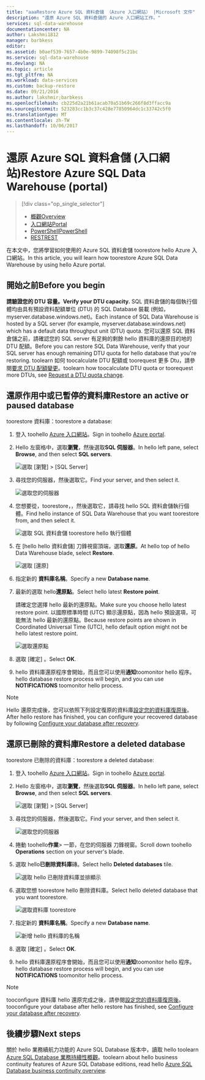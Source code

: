 ```yaml
---
title: "aaaRestore Azure SQL 資料倉儲 （Azure 入口網站） |Microsoft 文件"
description: "還原 Azure SQL 資料倉儲的 Azure 入口網站工作。"
services: sql-data-warehouse
documentationcenter: NA
author: Lakshmi1812
manager: barbkess
editor: 
ms.assetid: b0aef539-7657-4b0e-9899-74098f5c21bc
ms.service: sql-data-warehouse
ms.devlang: NA
ms.topic: article
ms.tgt_pltfrm: NA
ms.workload: data-services
ms.custom: backup-restore
ms.date: 09/21/2016
ms.author: lakshmir;barbkess
ms.openlocfilehash: cb225d2a21b61acab70a51b69c266f8d3ffacc9a
ms.sourcegitcommit: 523283cc1b3c37c428e77850964dc1c33742c5f0
ms.translationtype: MT
ms.contentlocale: zh-TW
ms.lasthandoff: 10/06/2017
---
```

# <a name="restore-azure-sql-data-warehouse-portal"></a><span data-ttu-id="35594-103">還原 Azure SQL 資料倉儲 (入口網站)</span><span class="sxs-lookup"><span data-stu-id="35594-103">Restore Azure SQL Data Warehouse (portal)</span></span>
> [!div class="op_single_selector"]
> * <span data-ttu-id="35594-104">[概觀][Overview]</span><span class="sxs-lookup"><span data-stu-id="35594-104">[Overview][Overview]</span></span>
> * <span data-ttu-id="35594-105">[入口網站][Portal]</span><span class="sxs-lookup"><span data-stu-id="35594-105">[Portal][Portal]</span></span>
> * <span data-ttu-id="35594-106">[PowerShell][PowerShell]</span><span class="sxs-lookup"><span data-stu-id="35594-106">[PowerShell][PowerShell]</span></span>
> * <span data-ttu-id="35594-107">[REST][REST]</span><span class="sxs-lookup"><span data-stu-id="35594-107">[REST][REST]</span></span>
>
>
<span data-ttu-id="35594-108">在本文中，您將學習如何使用的 Azure SQL 資料倉儲 toorestore hello Azure 入口網站。</span><span class="sxs-lookup"><span data-stu-id="35594-108">In this article, you will learn how toorestore Azure SQL Data Warehouse by using hello Azure portal.</span></span>

## <a name="before-you-begin"></a><span data-ttu-id="35594-109">開始之前</span><span class="sxs-lookup"><span data-stu-id="35594-109">Before you begin</span></span>
<span data-ttu-id="35594-110">**請驗證您的 DTU 容量。**</span><span class="sxs-lookup"><span data-stu-id="35594-110">**Verify your DTU capacity.**</span></span> <span data-ttu-id="35594-111">SQL 資料倉儲的每個執行個體均由具有預設資料配額單位 (DTU) 的 SQL Database 裝載 (例如，myserver.database.windows.net)。</span><span class="sxs-lookup"><span data-stu-id="35594-111">Each instance of SQL Data Warehouse is hosted by a SQL server (for example, myserver.database.windows.net) which has a default data throughput unit (DTU) quota.</span></span> <span data-ttu-id="35594-112">您可以還原 SQL 資料倉儲之前，請確認您的 SQL server 有足夠的剩餘 hello 資料庫的還原目的地的 DTU 配額。</span><span class="sxs-lookup"><span data-stu-id="35594-112">Before you can restore SQL Data Warehouse, verify that your SQL server has enough remaining DTU quota for hello database that you're restoring.</span></span> <span data-ttu-id="35594-113">toolearn 如何 toocalculate DTU 配額或 toorequest 更多 Dtu，請參閱[要求 DTU 配額變更][Request a DTU quota change]。</span><span class="sxs-lookup"><span data-stu-id="35594-113">toolearn how toocalculate DTU quota or toorequest more DTUs, see [Request a DTU quota change][Request a DTU quota change].</span></span>

## <a name="restore-an-active-or-paused-database"></a><span data-ttu-id="35594-114">還原作用中或已暫停的資料庫</span><span class="sxs-lookup"><span data-stu-id="35594-114">Restore an active or paused database</span></span>
<span data-ttu-id="35594-115">toorestore 資料庫：</span><span class="sxs-lookup"><span data-stu-id="35594-115">toorestore a database:</span></span>

1. <span data-ttu-id="35594-116">登入 toohello [Azure 入口網站][Azure portal]。</span><span class="sxs-lookup"><span data-stu-id="35594-116">Sign in toohello [Azure portal][Azure portal].</span></span>
2. <span data-ttu-id="35594-117">Hello 左窗格中，選取**瀏覽**，然後選取**SQL 伺服器**。</span><span class="sxs-lookup"><span data-stu-id="35594-117">In hello left pane, select **Browse**, and then select **SQL servers**.</span></span>

    ![選取 [瀏覽] > [SQL Server]](./media/sql-data-warehouse-restore-database-portal/01-browse-for-sql-server.png)
3. <span data-ttu-id="35594-119">尋找您的伺服器，然後選取它。</span><span class="sxs-lookup"><span data-stu-id="35594-119">Find your server, and then select it.</span></span>

    ![選取您的伺服器](./media/sql-data-warehouse-restore-database-portal/01-select-server.png)
4. <span data-ttu-id="35594-121">您想要從，toorestore，，然後選取它，請尋找 hello SQL 資料倉儲執行個體。</span><span class="sxs-lookup"><span data-stu-id="35594-121">Find hello instance of SQL Data Warehouse that you want toorestore from, and then select it.</span></span>

    ![選取 SQL 資料倉儲 toorestore hello 執行個體](./media/sql-data-warehouse-restore-database-portal/01-select-active-dw.png)
5. <span data-ttu-id="35594-123">在 [hello hello 資料倉儲] 刀鋒視窗頂端，選取**還原**。</span><span class="sxs-lookup"><span data-stu-id="35594-123">At hello top of hello Data Warehouse blade, select **Restore**.</span></span>

    ![選取 [還原]](./media/sql-data-warehouse-restore-database-portal/01-select-restore-from-active.png)
6. <span data-ttu-id="35594-125">指定新的 **資料庫名稱**。</span><span class="sxs-lookup"><span data-stu-id="35594-125">Specify a new **Database name**.</span></span>
7. <span data-ttu-id="35594-126">最新的選取 hello**還原點**。</span><span class="sxs-lookup"><span data-stu-id="35594-126">Select hello latest **Restore point**.</span></span>

   <span data-ttu-id="35594-127">請確定您選擇 hello 最新的還原點。</span><span class="sxs-lookup"><span data-stu-id="35594-127">Make sure you choose hello latest restore point.</span></span> <span data-ttu-id="35594-128">以國際標準時間 (UTC) 顯示還原點，因為 hello 預設選項，可能無法 hello 最新的還原點。</span><span class="sxs-lookup"><span data-stu-id="35594-128">Because restore points are shown in Coordinated Universal Time (UTC), hello default option might not be hello latest restore point.</span></span>

      ![選取還原點](./media/sql-data-warehouse-restore-database-portal/01-restore-blade-from-active.png)
8. <span data-ttu-id="35594-130">選取 [確定] 。</span><span class="sxs-lookup"><span data-stu-id="35594-130">Select **OK**.</span></span>
9. <span data-ttu-id="35594-131">hello 資料庫還原程序會開始，而且您可以使用**通知**toomonitor hello 程序。</span><span class="sxs-lookup"><span data-stu-id="35594-131">hello database restore process will begin, and you can use **NOTIFICATIONS** toomonitor hello process.</span></span>

> [!NOTE]
> <span data-ttu-id="35594-132">Hello 還原完成後，您可以依照下列設定復原的資料庫[設定您的資料庫復原後][Configure your database after recovery]。</span><span class="sxs-lookup"><span data-stu-id="35594-132">After hello restore has finished, you can configure your recovered database by following [Configure your database after recovery][Configure your database after recovery].</span></span>
>
>

## <a name="restore-a-deleted-database"></a><span data-ttu-id="35594-133">還原已刪除的資料庫</span><span class="sxs-lookup"><span data-stu-id="35594-133">Restore a deleted database</span></span>
<span data-ttu-id="35594-134">toorestore 已刪除的資料庫：</span><span class="sxs-lookup"><span data-stu-id="35594-134">toorestore a deleted database:</span></span>

1. <span data-ttu-id="35594-135">登入 toohello [Azure 入口網站][Azure portal]。</span><span class="sxs-lookup"><span data-stu-id="35594-135">Sign in toohello [Azure portal][Azure portal].</span></span>
2. <span data-ttu-id="35594-136">Hello 左窗格中，選取**瀏覽**，然後選取**SQL 伺服器**。</span><span class="sxs-lookup"><span data-stu-id="35594-136">In hello left pane, select **Browse**, and then select **SQL servers**.</span></span>

    ![選取 [瀏覽] > [SQL Server]](./media/sql-data-warehouse-restore-database-portal/01-browse-for-sql-server.png)
3. <span data-ttu-id="35594-138">尋找您的伺服器，然後選取它。</span><span class="sxs-lookup"><span data-stu-id="35594-138">Find your server, and then select it.</span></span>

    ![選取您的伺服器](./media/sql-data-warehouse-restore-database-portal/02-select-server.png)
4. <span data-ttu-id="35594-140">捲動 toohello**作業**> 一節，在您的伺服器 刀鋒視窗。</span><span class="sxs-lookup"><span data-stu-id="35594-140">Scroll down toohello **Operations** section on your server's blade.</span></span>
5. <span data-ttu-id="35594-141">選取 hello**已刪除資料庫**磚。</span><span class="sxs-lookup"><span data-stu-id="35594-141">Select hello **Deleted databases** tile.</span></span>

    ![選取 hello 已刪除資料庫並排顯示](./media/sql-data-warehouse-restore-database-portal/02-select-deleted-dws.png)
6. <span data-ttu-id="35594-143">選取您想 toorestore hello 刪除資料庫。</span><span class="sxs-lookup"><span data-stu-id="35594-143">Select hello deleted database that you want toorestore.</span></span>

    ![選取資料庫 toorestore](./media/sql-data-warehouse-restore-database-portal/02-select-deleted-dw.png)
7. <span data-ttu-id="35594-145">指定新的 **資料庫名稱**。</span><span class="sxs-lookup"><span data-stu-id="35594-145">Specify a new **Database name**.</span></span>

    ![新增 hello 資料庫的名稱](./media/sql-data-warehouse-restore-database-portal/02-restore-blade-from-deleted.png)
8. <span data-ttu-id="35594-147">選取 [確定] 。</span><span class="sxs-lookup"><span data-stu-id="35594-147">Select **OK**.</span></span>
9. <span data-ttu-id="35594-148">hello 資料庫還原程序會開始，而且您可以使用**通知**toomonitor hello 程序。</span><span class="sxs-lookup"><span data-stu-id="35594-148">hello database restore process will begin, and you can use **NOTIFICATIONS** toomonitor hello process.</span></span>

> [!NOTE]
> <span data-ttu-id="35594-149">tooconfigure 資料庫 hello 還原完成之後，請參閱[設定您的資料庫復原後][Configure your database after recovery]。</span><span class="sxs-lookup"><span data-stu-id="35594-149">tooconfigure your database after hello restore has finished, see [Configure your database after recovery][Configure your database after recovery].</span></span>
>
>

## <a name="next-steps"></a><span data-ttu-id="35594-150">後續步驟</span><span class="sxs-lookup"><span data-stu-id="35594-150">Next steps</span></span>
<span data-ttu-id="35594-151">關於 hello 業務續航力功能的 Azure SQL Database 版本中，讀取 hello toolearn [Azure SQL Database 業務持續性概觀][Azure SQL Database business continuity overview]。</span><span class="sxs-lookup"><span data-stu-id="35594-151">toolearn about hello business continuity features of Azure SQL Database editions, read hello [Azure SQL Database business continuity overview][Azure SQL Database business continuity overview].</span></span>

<!--Image references-->

<!--Article references-->
[Azure SQL Database business continuity overview]: ../sql-database/sql-database-business-continuity.md
[Overview]: ./sql-data-warehouse-restore-database-overview.md
[Portal]: ./sql-data-warehouse-restore-database-portal.md
[PowerShell]: ./sql-data-warehouse-restore-database-powershell.md
[REST]: ./sql-data-warehouse-restore-database-rest-api.md
[Configure your database after recovery]: ../sql-database/sql-database-disaster-recovery.md#configure-your-database-after-recovery
[Request a DTU quota change]: ./sql-data-warehouse-get-started-create-support-ticket.md#request-quota-change

<!--MSDN references-->

<!--Blog references-->

<!--Other Web references-->
[Azure portal]: https://portal.azure.com/
